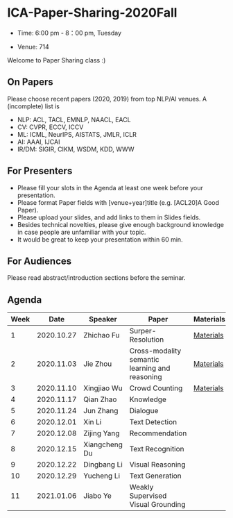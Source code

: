 # ICA-Paper-Sharing-2020Fall

- Time: 6:00 pm - 8：00 pm, Tuesday

- Venue: 714

Welcome to Paper Sharing class :)

## On Papers
Please choose recent papers (2020, 2019) from top NLP/AI venues. A (incomplete) list is

- NLP: ACL, TACL, EMNLP, NAACL, EACL
- CV: CVPR, ECCV, ICCV
- ML: ICML, NeurIPS, AISTATS, JMLR, ICLR
- AI: AAAI, IJCAI
- IR/DM: SIGIR, CIKM, WSDM, KDD, WWW


## For Presenters
- Please fill your slots in the Agenda at least one week before your presentation.
- Please format Paper fields with [venue+year]title (e.g. [ACL20]A Good Paper).
- Please upload your slides, and add links to them in Slides fields.
- Besides technical novelties, please give enough background knowledge in case people are unfamiliar with your topic.
- It would be great to keep your presentation within 60 min.

## For Audiences
Please read abstract/introduction sections before the seminar.


## Agenda
|Week|	Date	|Speaker|	Paper|	Materials|
|  ----   | ----  |   ----   | ----  |   ----   |
|1|	2020.10.27	|Zhichao Fu | Surper-Resolution	|	[Materials](https://github.com/ECNU-ICA/ICA-Paper-Sharing-2020Fall/blob/main/week1/Introduction%20of%20Super%20Resolution.pptx)|
|2|	2020.11.03	|Jie Zhou | Cross-modality semantic learning and reasoning	|[Materials](https://github.com/ECNU-ICA/ICA-Paper-Sharing-2020Fall/blob/main/week2/Cross-modality%20semantic%20learning%20and%20reasoning.pdf)	|
|3|	2020.11.10	|Xingjiao Wu | Crowd Counting	| [Materials](https://github.com/ECNU-ICA/ICA-Paper-Sharing-2020Fall/blob/main/week3/Crowd%20Counting%20and%20Future.pdf)	| 
|4|	2020.11.17	|Qian Zhao |	Knowledge|	|
|5|	2020.11.24	|Jun Zhang |	Dialogue |	|
|6|	2020.12.01	| Xin Li |	Text Detection |	|
|7|	2020.12.08	| Zijing Yang | Recommendation	|	|
|8|	2020.12.15	| Xiangcheng Du | Text Recognition	|	|
|9|	2020.12.22	| Dingbang Li | Visual Reasoning|
|10|	2020.12.29	| Yucheng Li | Text Generation |
|11|	2021.01.06	| Jiabo Ye | Weakly Supervised Visual Grounding  |
